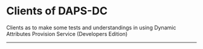 # Clients of DAPS-DC

Clients as to make some tests and understandings in using Dynamic Attributes Provision Service (Developers Edition)

---
